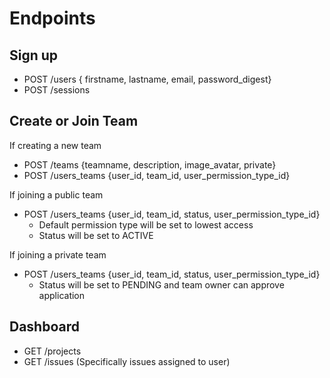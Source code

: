 # Endpoints


## Sign up
- POST /users { firstname, lastname, email, password_digest}
- POST /sessions

## Create or Join Team
If creating a new team
- POST /teams {teamname, description, image_avatar, private}
- POST /users_teams {user_id, team_id, user_permission_type_id}

If joining a public team
- POST /users_teams {user_id, team_id, status, user_permission_type_id}
  - Default permission type will be set to lowest access
  - Status will be set to ACTIVE

If joining a private team
- POST /users_teams {user_id, team_id, status, user_permission_type_id}
  - Status will be set to PENDING and team owner can approve application


## Dashboard
- GET /projects
- GET /issues (Specifically issues assigned to user)
